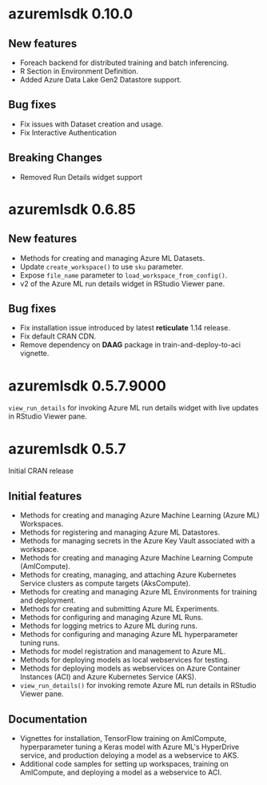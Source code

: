 # azuremlsdk 0.10.0
## New features
- Foreach backend for distributed training and batch inferencing.
- R Section in Environment Definition.
- Added Azure Data Lake Gen2 Datastore support.

## Bug fixes
- Fix issues with Dataset creation and usage.
- Fix Interactive Authentication

## Breaking Changes
- Removed Run Details widget support

# azuremlsdk 0.6.85
## New features
- Methods for creating and managing Azure ML Datasets.
- Update `create_workspace()` to use `sku` parameter.
- Expose `file_name` parameter to `load_workspace_from_config()`.
- v2 of the Azure ML run details widget in RStudio Viewer pane.

## Bug fixes
- Fix installation issue introduced by latest **reticulate** 1.14 release.
- Fix default CRAN CDN.
- Remove dependency on **DAAG** package in train-and-deploy-to-aci vignette.

# azuremlsdk 0.5.7.9000
`view_run_details` for invoking Azure ML run details widget with live updates in RStudio Viewer pane.

# azuremlsdk 0.5.7
Initial CRAN release

## Initial features
- Methods for creating and managing Azure Machine Learning (Azure ML) Workspaces.
- Methods for registering and managing Azure ML Datastores.
- Methods for managing secrets in the Azure Key Vault associated with a workspace.
- Methods for creating and managing Azure Machine Learning Compute (AmlCompute).
- Methods for creating, managing, and attaching Azure Kubernetes Service clusters as compute targets (AksCompute).
- Methods for creating and managing Azure ML Environments for training and deployment.
- Methods for creating and submitting Azure ML Experiments.
- Methods for configuring and managing Azure ML Runs.
- Methods for logging metrics to Azure ML during runs.
- Methods for configuring and managing Azure ML hyperparameter tuning runs.
- Methods for model registration and management to Azure ML.
- Methods for deploying models as local webservices for testing.
- Methods for deploying models as webservices on Azure Container Instances (ACI) and Azure Kubernetes Service (AKS).
- `view_run_details()` for invoking remote Azure ML run details in RStudio Viewer pane.

## Documentation
- Vignettes for installation, TensorFlow training on AmlCompute, hyperparameter tuning a Keras model with Azure ML's HyperDrive service, and production deloying a model as a webservice to AKS.
- Additional code samples for setting up workspaces, training on AmlCompute, and deploying a model as a webservice to ACI.
